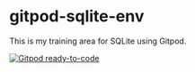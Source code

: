 # gitpod-sqlite-env
This is my training area for SQLite using Gitpod.

[![Gitpod ready-to-code](https://img.shields.io/badge/Gitpod-ready--to--code-blue?logo=gitpod)](https://gitpod.io/#https://github.com/devlights/gitpod-sqlite-env)
